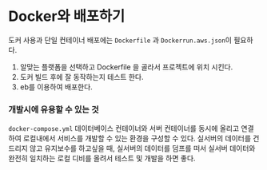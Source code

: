 # Docker와 배포하기

도커 사용과 단일 컨테이너 배포에는 `Dockerfile` 과 `Dockerrun.aws.json`이 필요하다.
1. 알맞는 플랫폼을 선택하고 Dockerfile 을 골라서 프로젝트에 위치 시킨다.
2. 도커 빌드 후에 잘 동작하는지 테스트 한다.
3. eb를 이용하여 배포한다.

### 개발시에 유용할 수 있는 것
`docker-compose.yml` 데이터베이스 컨테이너와 서버 컨테이너를 동시에 올리고 연결하여 로컬내에서 서비스를 개발할 수 있는 환경을 구성할 수 있다. 실서버의 데이터를 건드리지 않고 유지보수를 하고싶을 때, 실서버의 데이터를 덤프를 떠서 실서버 데이터와 완전히 일치하는 로컬 디비를 올려서 테스트 및 개발을 하면 좋다.
